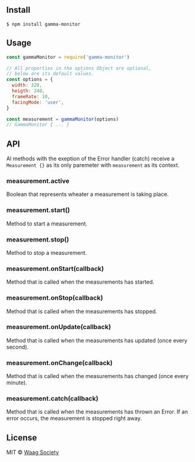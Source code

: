 ## Install

```
$ npm install gamma-monitor
```


## Usage

```js
const gammaMonitor = require('gamma-monitor')

// All properties in the options Object are optional,
// below are its default values.
const options = {
  width: 320,
  heigth: 240,
  frameRate: 10,
  facingMode: 'user',
}

const measurement = gammaMonitor(options) 
// GammaMonitor { ... }
```

## API
Al methods with the exeption of the Error handler (catch) receive a `Measurement {}` as its only paremeter with `measurement` as its context.

### measurement.active
Boolean that represents wheater a measurement is taking place.

### measurement.start()
Method to start a measurement.

### measurement.stop()
Method to stop a measurement.

### measurement.onStart(callback)
Method that is called when the measurements has started.

### measurement.onStop(callback)
Method that is called when the measurements has stopped.

### measurement.onUpdate(callback)
Method that is called when the measurements has updated (once every second).

### measurement.onChange(callback)
Method that is called when the measurements has changed (once every minute).

### measurement.catch(callback)
Method that is called when the measurements has thrown an Error. If an error occurs, the measurement is stopped right away.

## License

MIT © [Waag Society](https://github.com/waagsociety)
